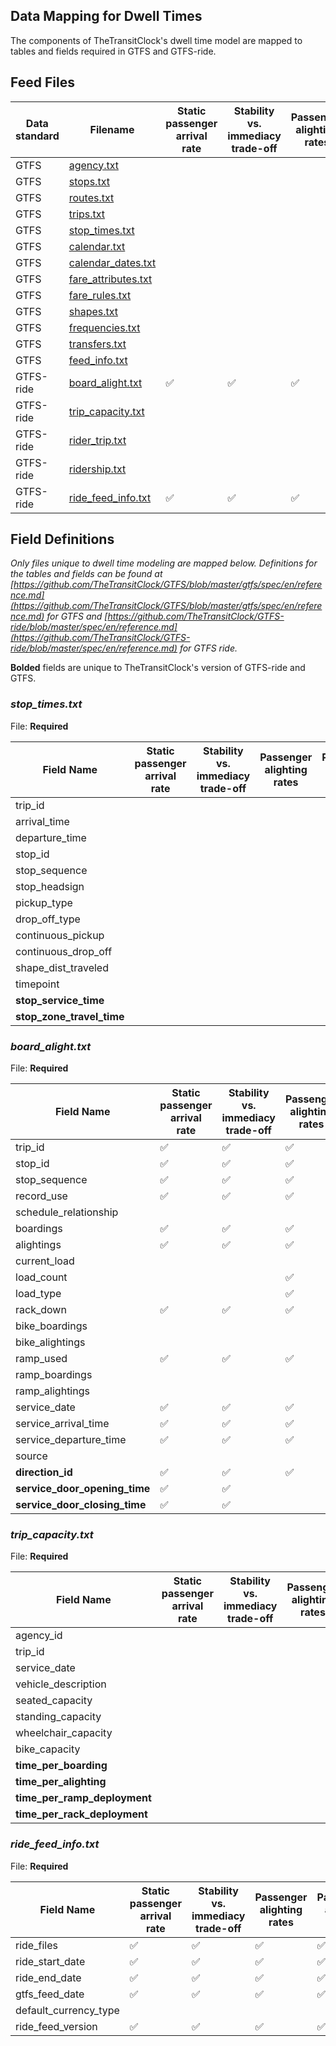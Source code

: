 ## Data Mapping for Dwell Times

The components of TheTransitClock's dwell time model are mapped to tables and fields required in GTFS and GTFS-ride. 

## Feed Files

| Data standard|  Filename | Static passenger arrival rate | Stability vs. immediacy trade-off | Passenger alighting rates | Passenger activity dwell | Adherence dwell | Fixed dwell  |
|  ------ |  ------ | ------ | ------ |------ | ------ |------ | ------ |
| GTFS |  [agency.txt](https://github.com/TheTransitClock/GTFS/blob/master/gtfs/spec/en/reference.md#agencytxt)  |  |  |  |  |  |  |
| GTFS |  [stops.txt](https://github.com/TheTransitClock/GTFS/blob/master/gtfs/spec/en/reference.md#stopstxt)  |  |  |  |  |  |  |
| GTFS |  [routes.txt](https://github.com/TheTransitClock/GTFS/blob/master/gtfs/spec/en/reference.md#routestxt)  |  |  |  |  |  |  |
| GTFS |  [trips.txt](https://github.com/TheTransitClock/GTFS/blob/master/gtfs/spec/en/reference.md#tripstxt)   |  |  |  |  |  |  |
| GTFS |  [stop_times.txt](https://github.com/TheTransitClock/GTFS/blob/master/gtfs/spec/en/reference.md#stop_timestxt)   |  |  |  |  |✅   | ✅|  |
| GTFS |  [calendar.txt](https://github.com/TheTransitClock/GTFS/blob/master/gtfs/spec/en/reference.md#calendartxt)   |  |  |  |  |  |  |
| GTFS |  [calendar_dates.txt](https://github.com/TheTransitClock/GTFS/blob/master/gtfs/spec/en/reference.md#calendar_datestxt)  |  |  |  |  |  |  |
| GTFS |  [fare_attributes.txt](https://github.com/TheTransitClock/GTFS/blob/master/gtfs/spec/en/reference.md#fare_attributestxt)  |  |  |  |  |  |  |
| GTFS |  [fare_rules.txt](https://github.com/TheTransitClock/GTFS/blob/master/gtfs/spec/en/reference.md#fare_rulestxt)  |  |  |  |  |  |  |
| GTFS |  [shapes.txt](https://github.com/TheTransitClock/GTFS/blob/master/gtfs/spec/en/reference.md#shapestxt)  |  |  |  |  |  |  |
| GTFS |  [frequencies.txt](https://github.com/TheTransitClock/GTFS/blob/master/gtfs/spec/en/reference.md#frequenciestxt)  |  |  |  |  |  |  |
| GTFS |  [transfers.txt](https://github.com/TheTransitClock/GTFS/blob/master/gtfs/spec/en/reference.md#transferstxt)  |  |  |  |  |  |  |
| GTFS |  [feed_info.txt](https://github.com/TheTransitClock/GTFS/blob/master/gtfs/spec/en/reference.md#feed_infotxt)  |  |  |  |  |  |  |
| GTFS-ride |  [board_alight.txt](https://github.com/TheTransitClock/GTFS-ride/blob/master/spec/en/reference.md#board_alighttxt) | ✅  |  ✅ |  ✅ | |  ✅|  |
| GTFS-ride |  [trip_capacity.txt](https://github.com/TheTransitClock/GTFS-ride/blob/master/spec/en/reference.md#trip_capacitytxt) |  |  |  |  ✅ |    |
| GTFS-ride |  [rider_trip.txt](https://github.com/TheTransitClock/GTFS-ride/blob/master/spec/en/reference.md#rider_triptxt) |  |  |  |  |  |  |
| GTFS-ride |  [ridership.txt](https://github.com/TheTransitClock/GTFS-ride/blob/master/spec/en/reference.md#ridershiptxt) |  |  |  |  |  |  |
| GTFS-ride |  [ride_feed_info.txt](https://github.com/TheTransitClock/GTFS-ride/blob/master/spec/en/reference.md#ride_feed_infotxt) | ✅  |  ✅ |  ✅ | ✅ |  ✅|  

## Field Definitions

_Only files unique to dwell time modeling are mapped below. Definitions for the tables and fields can be found at [https://github.com/TheTransitClock/GTFS/blob/master/gtfs/spec/en/reference.md](https://github.com/TheTransitClock/GTFS/blob/master/gtfs/spec/en/reference.md) for GTFS and [https://github.com/TheTransitClock/GTFS-ride/blob/master/spec/en/reference.md](https://github.com/TheTransitClock/GTFS-ride/blob/master/spec/en/reference.md) for GTFS ride._

**Bolded** fields are unique to TheTransitClock's version of GTFS-ride and GTFS.


### *__stop_times.txt__*

File: **Required**

|  Field Name | Static passenger arrival rate | Stability vs. immediacy trade-off | Passenger alighting rates | Passenger activity dwell | Adherence dwell | Fixed dwell  |
|  ------ | ------ | ------ |------ | ------ |------ | ------ |
|  trip_id |  |  |  |  |✅   | ✅|  |
|  arrival_time   |  |  |  |  |✅   | ✅|  |
|  departure_time |  |  |  |  |✅   | ✅|  |
|  stop_id |  |  |  |  |✅   | ✅|  |
|  stop_sequence |  |  |  |  |✅   | ✅|  |
|  stop_headsign |  |  |  |  |  |  |
|  pickup_type |  |  |  |  |  |  |
|  drop_off_type |  |  |  |  |  |  |
|  continuous_pickup |  |  |  |  |  |  |
|  continuous_drop_off |  |  |  |  |  |  |
|  shape_dist_traveled |  |  |  |  |  |  |
|  timepoint |  |  |  |  |  |  |  |  |  |  |  |  |
|  **stop_service_time** |  |  |  |  |✅   | ✅|  |
|  **stop_zone_travel_time** |  |  |  |  |✅   | ✅|  |

### *__board_alight.txt__*

File: **Required**

|  Field Name | Static passenger arrival rate | Stability vs. immediacy trade-off | Passenger alighting rates | Passenger activity dwell | Adherence dwell | Fixed dwell  |
|  ------ | ------ | ------ |------ | ------ |------ | ------ |
| trip_id | ✅  |  ✅ |  ✅ | |  ✅|  |
| stop_id | ✅  |  ✅ |  ✅ | |  ✅|  |
| stop_sequence| ✅  |  ✅ |  ✅ | |  ✅|  |
| record_use | ✅  |  ✅ |  ✅ | |  ✅|  |
| schedule_relationship |  |  |  |  |  |  |
| boardings | ✅  |  ✅ |  ✅ |
| alightings | ✅  |  ✅ |  ✅ |
| current_load |  |  |  |  |  |  |
| load_count |  |  |✅  
| load_type |  |  |✅  
| rack_down | ✅  |  ✅ |  ✅ |
| bike_boardings |  |  |  |  |  |  |
| bike_alightings |  |  |  |  |  |  |
| ramp_used | ✅  |  ✅ |  ✅ |
| ramp_boardings |  |  |  |  |  |  |
| ramp_alightings |  |  |  |  |  |  |
| service_date | ✅  |  ✅ |  ✅ | |  ✅|  |
| service_arrival_time | ✅  |  ✅ |  ✅ | |  ✅|  |
| service_departure_time | ✅  |  ✅ |  ✅ | |  ✅|  |
| source |  |  |  |  |  |  |
| **direction_id** | ✅  |  ✅ |  ✅ | |  ✅|  |
| **service_door_opening_time** | ✅  |  ✅|| |  ✅|  |
| **service_door_closing_time** | ✅  |  ✅|| |  ✅|  |

### *__trip_capacity.txt__*

File: **Required**

|  Field Name | Static passenger arrival rate | Stability vs. immediacy trade-off | Passenger alighting rates | Passenger activity dwell | Adherence dwell | Fixed dwell  |
|  ------ | ------ | ------ |------ | ------ |------ | ------ |
| agency_id |  |  |  |  ✅ |    |
| trip_id |  |  |  |  ✅ |    |
| service_date |
| vehicle_description |  |  |  |  ✅ |    |
| seated_capacity |  |  |  |  ✅ |    |
| standing_capacity |  |  |  |  ✅ |    |
| wheelchair_capacity |  |  |  |  ✅ |    |
| bike_capacity |  |  |  |  ✅ |    |
| **time_per_boarding** |  |  |  |  ✅ |    |
| **time_per_alighting** |  |  |  |  ✅ |    |
| **time_per_ramp_deployment** |  |  |  |  ✅ |    |
| **time_per_rack_deployment** |  |  |  |  ✅ |    |

### *__ride_feed_info.txt__*

File: **Required**

|  Field Name | Static passenger arrival rate | Stability vs. immediacy trade-off | Passenger alighting rates | Passenger activity dwell | Adherence dwell | Fixed dwell  |
|  ------ | ------ | ------ |------ | ------ |------ | ------ |
| ride_files | ✅  |  ✅ |  ✅ | ✅ |  ✅|  
| ride_start_date | ✅  |  ✅ |  ✅ | ✅ |  ✅|  
| ride_end_date | ✅  |  ✅ |  ✅ | ✅ |  ✅|  
| gtfs_feed_date | ✅  |  ✅ |  ✅ | ✅ |  ✅|  
| default_currency_type |  |  |  |  |  |  |
| ride_feed_version | ✅  |  ✅ |  ✅ | ✅ |  ✅|  
